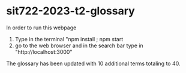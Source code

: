 # sit722-2023-t2-glossary

In order to run this webpage

1. Type in the terminal "npm install ; npm start
2. go to the web browser and in the search bar type in "http://localhost:3000"

The glossary has been updated with 10 additional terms totaling to 40.
